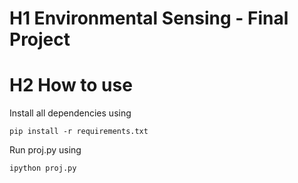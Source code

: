 

# H1 Environmental Sensing - Final Project

# H2 How to use 

Install all dependencies using

`pip install -r requirements.txt`

Run proj.py using

`ipython proj.py`

